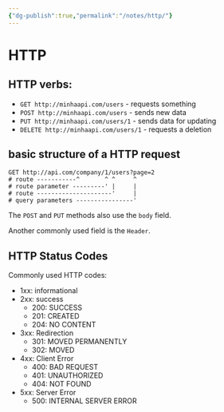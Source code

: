 ```yaml
---
{"dg-publish":true,"permalink":"/notes/http/"}
---
```


# HTTP


## HTTP verbs:

-  `GET http://minhaapi.com/users` - requests something
-  `POST http://minhaapi.com/users` - sends new data
-  `PUT http://minhaapi.com/users/1` - sends data for updating
-  `DELETE http://minhaapi.com/users/1` - requests a deletion


## basic structure of a HTTP request

```
GET http://api.com/company/1/users?page=2
# route -----------^       ^ ^     ^
# route parameter ---------' |     |
# route ---------------------'     |
# query parameters ----------------'
```

The `POST` and `PUT` methods also use the `body` field.

Another commonly used field is the `Header`.


## HTTP Status Codes

Commonly used HTTP codes:

-   1xx: informational
-   2xx: success
    - 200: SUCCESS
    - 201: CREATED
    - 204: NO CONTENT
-   3xx: Redirection
    - 301: MOVED PERMANENTLY
    - 302: MOVED
-   4xx: Client Error
    - 400: BAD REQUEST
    - 401: UNAUTHORIZED
    - 404: NOT FOUND
-   5xx: Server Error
    - 500: INTERNAL SERVER ERROR

